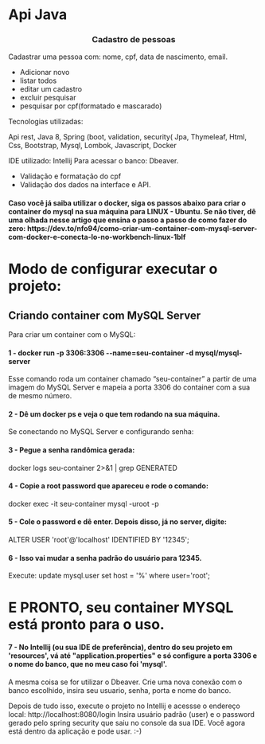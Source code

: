 # Api Java 
<h3 align="center"> Cadastro de pessoas </h3>

Cadastrar uma pessoa com: nome, cpf, data de nascimento, email.

- Adicionar novo
- listar todos
- editar um cadastro
- excluir pesquisar
- pesquisar por cpf(formatado e mascarado)


Tecnologias utilizadas:

Api rest, 
Java 8, 
Spring (boot, validation, security(
Jpa, 
Thymeleaf, 
Html, 
Css, 
Bootstrap, 
Mysql, 
Lombok, 
Javascript, 
Docker

IDE utilizado: Intellij
Para acessar o banco: Dbeaver.


- Validação e formatação do cpf
- Validação dos dados na interface e API.


<h4>Caso você já saiba utilizar o docker, siga os passos abaixo para criar o container do mysql na sua máquina para LINUX - Ubuntu.
Se não tiver, dê uma olhada nesse artigo que ensina o passo a passo de como fazer do zero: https://dev.to/nfo94/como-criar-um-container-com-mysql-server-com-docker-e-conecta-lo-no-workbench-linux-1blf </h4>

# Modo de configurar executar o projeto:

## Criando container com MySQL Server

Para criar um container com o MySQL:
<h4> 1 - docker run -p 3306:3306 --name=seu-container -d mysql/mysql-server</h4>

 Esse comando roda um container chamado “seu-container” a partir de uma imagem
 do MySQL Server e mapeia a porta 3306 do container com a sua de mesmo número.

<h4> 2 - Dê um docker ps e veja o que tem rodando na sua máquina.</h4>

Se conectando no MySQL Server e configurando senha:

<h4> 3 - Pegue a senha randômica gerada:</h4>
docker logs seu-container 2>&1 | grep GENERATED

<h4> 4 - Copie a root password que apareceu e rode o comando:</h4>

docker exec -it seu-container mysql -uroot -p

<h4> 5 - Cole o password e dê enter. Depois disso, já no server, digite:</h4>
ALTER USER 'root'@'localhost' IDENTIFIED BY '12345';

<h4> 6 - Isso vai mudar a senha padrão do usuário para 12345.</h4>
Execute: update mysql.user set host = '%' where user='root';

# E PRONTO, seu container MYSQL está pronto para o uso.


<h4> 7 - No Intellij (ou sua IDE de preferência), dentro do seu projeto em 'resources',
vá até "application.properties" e só configure a porta 3306 e o nome do banco, que no meu caso foi 'mysql'.</h4>

A mesma coisa se for utilizar o Dbeaver. Crie uma nova conexão com o banco escolhido, insira seu usuario, senha, porta e nome do banco.

Depois de tudo isso, execute o projeto no Intellij e acessse o endereço local: http://localhost:8080/login
Insira usuário padrão (user) e o password gerado pelo spring security que saiu no console da sua IDE.
Você agora está dentro da aplicação e pode usar. :-)
